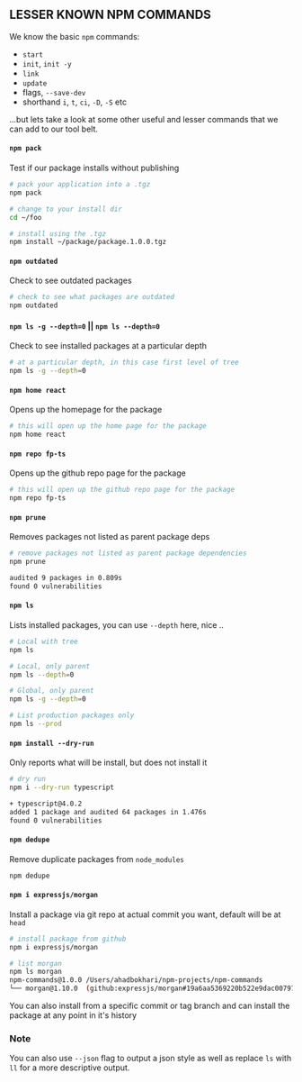 ## LESSER KNOWN NPM COMMANDS

We know the basic `npm` commands:
 
* `start`
* `init`, `init -y`
* `link`
* `update`
* flags, `--save-dev`
* shorthand `i`, `t`, `ci`, `-D`, `-S` etc

...but lets take a look at some other useful and lesser commands that we can add to our tool belt.

#### `npm pack`

Test if our package installs without publishing

```bash
# pack your application into a .tgz
npm pack

# change to your install dir
cd ~/foo

# install using the .tgz
npm install ~/package/package.1.0.0.tgz
```

#### `npm outdated`

Check to see outdated packages

```bash
# check to see what packages are outdated
npm outdated
```

#### `npm ls -g --depth=0` || `npm ls --depth=0`

Check to see installed packages at a particular depth

```bash
# at a particular depth, in this case first level of tree
npm ls -g --depth=0
```

#### `npm home react`

Opens up the homepage for the package

```bash
# this will open up the home page for the package
npm home react
```

#### `npm repo fp-ts`

Opens up the github repo page for the package

```bash
# this will open up the github repo page for the package
npm repo fp-ts
```

#### `npm prune`

Removes packages not listed as parent package deps

```bash
# remove packages not listed as parent package dependencies
npm prune

audited 9 packages in 0.809s
found 0 vulnerabilities
```

#### `npm ls`

Lists installed packages, you can use `--depth` here, nice ..

```bash
# Local with tree
npm ls

# Local, only parent
npm ls --depth=0

# Global, only parent
npm ls -g --depth=0

# List production packages only
npm ls --prod
```

#### `npm install --dry-run` 

Only reports what will be install, but does not install it

```bash
# dry run
npm i --dry-run typescript

+ typescript@4.0.2
added 1 package and audited 64 packages in 1.476s
found 0 vulnerabilities

```

#### `npm dedupe`

Remove duplicate packages from `node_modules`

```bash
npm dedupe
```

#### `npm i expressjs/morgan`

Install a package via git repo at actual commit you want, default will be at `head`

```bash
# install package from github
npm i expressjs/morgan

# list morgan
npm ls morgan
npm-commands@1.0.0 /Users/ahadbokhari/npm-projects/npm-commands
└── morgan@1.10.0  (github:expressjs/morgan#19a6aa5369220b522e9dac007975ee66b1c38283)
```

You can also install from a specific commit or tag branch and can install the package at any point in it's history

### Note

You can also use `--json` flag to output a json style as well as replace `ls` with `ll` for a more descriptive output.

